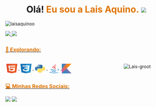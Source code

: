 <h1 align="center">  Olá!  <font color="#DF7401"> Eu sou a Lais Aquino. </font> <img height="45em" src="https://i.pinimg.com/originals/01/00/b1/0100b1f453f08d40b40837edc6dfd20a.gif"/> </h1>
<p align="left"> <img src="https://komarev.com/ghpvc/?username=laisaquinoo&label=views&color=orange&style=flat" alt="laisaquinoo" /> </p>


  <a href="https://github.com/laisaquinoo">
  <img height="160em" src="https://github-readme-stats.vercel.app/api?username=laisaquinoo&show_icons=true&theme=great-gatsby&include_all_commits=true&count_private=true"/>
<img height="160em" src="https://github-readme-stats.vercel.app/api/top-langs/?username=laisaquinoo&layout=compact&langs_count=16&theme=great-gatsby"/> 

 ##
<div>
<h3> <font color="#DF7401" > 🧭 Explorando: </font> </h3>
<div style="display: inline_block"><br>
<img align="center" alt="Lais-HTML" height="30" width="40" src="https://raw.githubusercontent.com/devicons/devicon/master/icons/html5/html5-original.svg">
 <img align="center" alt="Lais-CSS" height="30" width="40" src="https://raw.githubusercontent.com/devicons/devicon/master/icons/css3/css3-original.svg">
<img align="center" alt="Lais-Python" height="30" width="40" src="https://raw.githubusercontent.com/devicons/devicon/master/icons/python/python-original.svg">
 <img align="center" alt="Lais-Java" height="30" width="40" src="https://raw.githubusercontent.com/devicons/devicon/master/icons/java/java-original.svg">
<img align="center" alt="Lais-kotlin" height="30" width="30" src="https://raw.githubusercontent.com/devicons/devicon/master/icons/kotlin/kotlin-original.svg">
<img align="right" alt="Lais-groot"  height="115" width="135" src="https://i.pinimg.com/originals/c3/13/a9/c313a953b1345a04bc4a9475dd8f021f.gif">  
</div>
  
 ##
<div> 
<h3> <font color="#DF7401"> 💻 Minhas Redes Sociais: </font ></h3>

 <a href = "mailto: laisaquino00@gmail.com"><img src="https://img.shields.io/badge/-Gmail-%23333?style=for-the-badge&logo=gmail&logoColor=orange" target="_blank"></a>  <a href="https://www.linkedin.com/in/lais-de-aquino-isaias-148793196/" target="_blank"><img src="https://img.shields.io/badge/-LinkedIn-%23333?style=for-the-badge&logo=linkedin&logoColor=orange" target="_blank"></a> 
</div>

